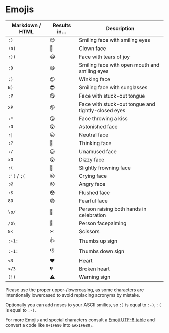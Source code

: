Emojis
======

| Markdown / HTML | Results in… | Description    |
|----------|-------------|----------------|
| `:)`     | &#x1F60A; | Smiling face with smiling eyes |
| `:o)`    | &#x1F921; | Clown face       |
| `:))`    | &#x1F602; | Face with tears of joy |
| `:D`     | &#x1F604; | Smiling face with open mouth and smiling eyes |
| `;)`     | &#x1F609; | Winking face     |
| `B)`     | &#x1F60E; | Smiling face with sunglasses |
| `:P`     | &#x1F60B; | Face with stuck-out tongue |
| `xP`     | &#x1F61D; | Face with stuck-out tongue and tightly-closed eyes |
| `:*`     | &#x1F618; | Face throwing a kiss |
| `:O`     | &#x1F632; | Astonished face  |
| `:\|`    | &#x1F610; | Neutral face     |
| `:?`     | &#x1F914; | Thinking face    |
| `:/`     | &#x1F612; | Unamused face    |
| `xO`     | &#x1F635; | Dizzy face       |
| `:(`     | &#x1F641; | Slightly frowning face |
| `:'(` / `;(` | &#x1F622; | Crying face  |
| `:@`     | &#x1F620; | Angry face       |
| `:$`     | &#x1F633; | Flushed face     |
| `8O`     | &#x1F628; | Fearful face     |
| `\o/`    | &#x1F64C; | Person raising both hands in celebration |
| `/o\`    | &#x1F926; | Person facepalming |
| `8<`     | &#x2702;  | Scissors         |
| `:+1:`   | &#x1F44D; | Thumbs up sign   |
| `:-1:`   | &#x1F44E; | Thumbs down sign |
| `<3`     | &#x2764;  | Heart            |
| `</3`    | &#x1F494; | Broken heart     |
| `(!)`    | &#x26A0;  | Warning sign     |

Please use the proper upper-/lowercasing, as some characters are intentionally lowercased to avoid replacing acronyms by mistake.

Optionally you can add noses to your ASCII smilies, so `:)` is equal to `:-)`, `:(` is equal to `:-(`.

For more Emojis and special characters consult a [Emoji UTF-8 table](http://apps.timwhitlock.info/emoji/tables/unicode) and convert a code like `U+1F680` into `&#x1F680;`.
